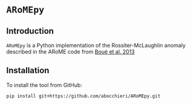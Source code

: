 # ``ARoMEpy``

## Introduction

``ARoMEpy`` is a Python implementation of the Rossiter-McLaughlin anomaly described in the ARoME code from [Boué et al. 2013](https://doi.org/10.1051/0004-6361/201220146)

## Installation

To install the tool from GitHub:

```bash
pip install git+https://github.com/abocchieri/ARoMEpy.git
```

